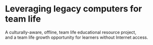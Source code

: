 # Leveraging legacy computers for team life 
A culturally-aware, offline, team life educational resource project, <br>
and a team life growth opportunity for learners without Internet access.<br>

